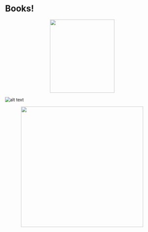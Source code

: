 # Books!

<p align="center">
  <img width="211" height="239" src="https://images.gr-assets.com/polls/1380398422p7/91309.jpg">
</p>

![alt text](https://images-na.ssl-images-amazon.com/images/I/91z2qkJKyIL.jpg)

<p align="center">
  <img width="400" height="393" src="https://storage.googleapis.com/universe-of-marissa-meyer-production/uploads/images/lunarchroniclesboxedsetTP.width-400.png">
</p>

